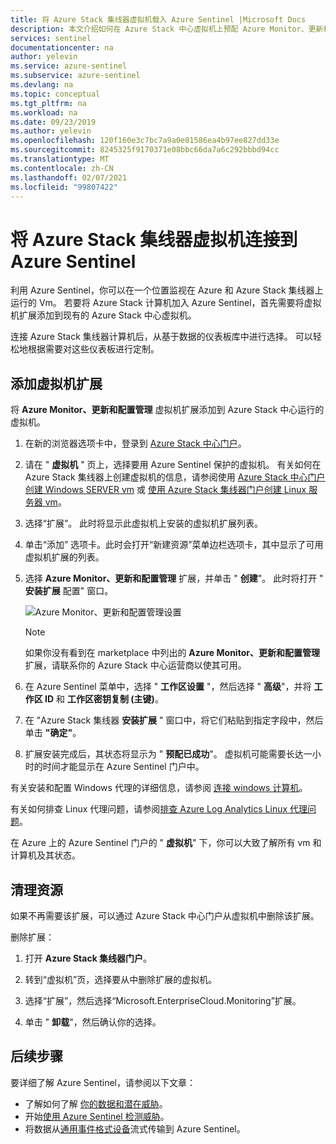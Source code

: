 ```yaml
---
title: 将 Azure Stack 集线器虚拟机载入 Azure Sentinel |Microsoft Docs
description: 本文介绍如何在 Azure Stack 中心虚拟机上预配 Azure Monitor、更新和配置管理虚拟机扩展，并通过 Azure Sentinel 开始对其进行监视。
services: sentinel
documentationcenter: na
author: yelevin
ms.service: azure-sentinel
ms.subservice: azure-sentinel
ms.devlang: na
ms.topic: conceptual
ms.tgt_pltfrm: na
ms.workload: na
ms.date: 09/23/2019
ms.author: yelevin
ms.openlocfilehash: 120f160e3c7bc7a9a0e81586ea4b97ee827dd33e
ms.sourcegitcommit: 8245325f9170371e08bbc66da7a6c292bbbd94cc
ms.translationtype: MT
ms.contentlocale: zh-CN
ms.lasthandoff: 02/07/2021
ms.locfileid: "99807422"
---
```

# <a name="connect-azure-stack-hub-virtual-machines-to-azure-sentinel"></a>将 Azure Stack 集线器虚拟机连接到 Azure Sentinel

利用 Azure Sentinel，你可以在一个位置监视在 Azure 和 Azure Stack 集线器上运行的 Vm。 若要将 Azure Stack 计算机加入 Azure Sentinel，首先需要将虚拟机扩展添加到现有的 Azure Stack 中心虚拟机。 

连接 Azure Stack 集线器计算机后，从基于数据的仪表板库中进行选择。 可以轻松地根据需要对这些仪表板进行定制。

## <a name="add-the-virtual-machine-extension"></a>添加虚拟机扩展 

将 **Azure Monitor、更新和配置管理** 虚拟机扩展添加到 Azure Stack 中心运行的虚拟机。 

1. 在新的浏览器选项卡中，登录到 [Azure Stack 中心门户](/azure-stack/user/azure-stack-use-portal#access-the-portal)。

1. 请在 " **虚拟机** " 页上，选择要用 Azure Sentinel 保护的虚拟机。 有关如何在 Azure Stack 集线器上创建虚拟机的信息，请参阅使用 [Azure Stack 中心门户创建 Windows SERVER vm](/azure-stack/user/azure-stack-quick-windows-portal) 或 [使用 Azure Stack 集线器门户创建 Linux 服务器 vm](/azure-stack/user/azure-stack-quick-linux-portal)。

1. 选择“扩展”。 此时将显示此虚拟机上安装的虚拟机扩展列表。

1. 单击“添加”  选项卡。此时会打开“新建资源”菜单边栏选项卡，其中显示了可用虚拟机扩展的列表。 

1. 选择 **Azure Monitor、更新和配置管理** 扩展，并单击 " **创建**"。 此时将打开 " **安装扩展** 配置" 窗口。

   ![Azure Monitor、更新和配置管理设置](./media/connect-azure-stack/azure-monitor-extension-fix.png)  

   >[!NOTE]
   > 如果你没有看到在 marketplace 中列出的 **Azure Monitor、更新和配置管理** 扩展，请联系你的 Azure Stack 中心运营商以使其可用。

1. 在 Azure Sentinel 菜单中，选择 " **工作区设置** "，然后选择 " **高级**"，并将 **工作区 ID** 和 **工作区密钥复制 (主键)**。 

1. 在 "Azure Stack 集线器 **安装扩展** " 窗口中，将它们粘贴到指定字段中，然后单击 **"确定"**。

1. 扩展安装完成后，其状态将显示为 " **预配已成功**"。 虚拟机可能需要长达一小时的时间才能显示在 Azure Sentinel 门户中。

有关安装和配置 Windows 代理的详细信息，请参阅 [连接 windows 计算机](../azure-monitor/platform/agent-windows.md#install-agent-using-setup-wizard)。

有关如何排查 Linux 代理问题，请参阅[排查 Azure Log Analytics Linux 代理问题](../azure-monitor/platform/agent-linux-troubleshoot.md)。

在 Azure 上的 Azure Sentinel 门户的 " **虚拟机**" 下，你可以大致了解所有 vm 和计算机及其状态。 

## <a name="clean-up-resources"></a>清理资源

如果不再需要该扩展，可以通过 Azure Stack 中心门户从虚拟机中删除该扩展。

删除扩展：

1. 打开 **Azure Stack 集线器门户**。

1. 转到“虚拟机”页，选择要从中删除扩展的虚拟机。

1. 选择“扩展”，然后选择“Microsoft.EnterpriseCloud.Monitoring”扩展。

1. 单击 " **卸载**"，然后确认你的选择。

## <a name="next-steps"></a>后续步骤

要详细了解 Azure Sentinel，请参阅以下文章：

- 了解如何了解 [你的数据和潜在威胁](quickstart-get-visibility.md)。
- 开始[使用 Azure Sentinel 检测威胁](tutorial-detect-threats-built-in.md)。
- 将数据从[通用事件格式设备](connect-common-event-format.md)流式传输到 Azure Sentinel。
